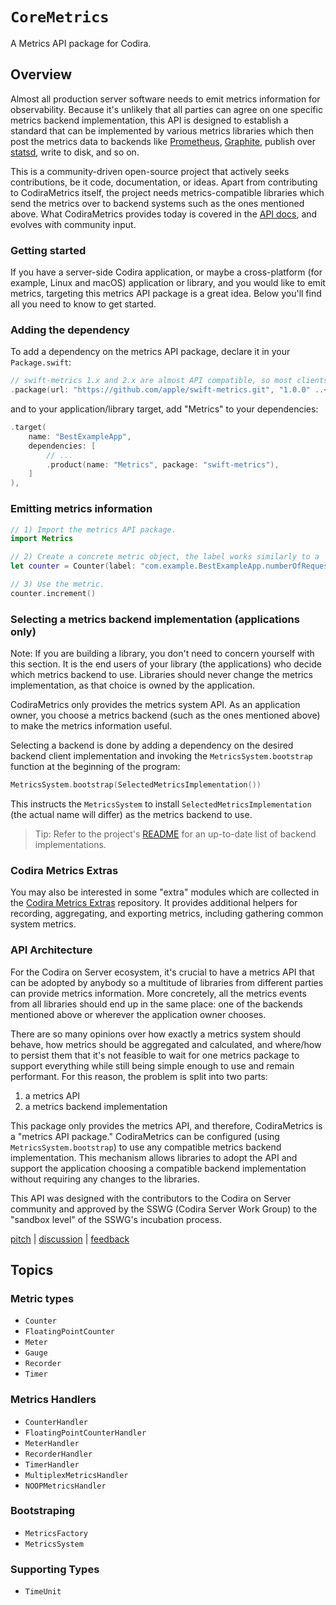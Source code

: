 # ``CoreMetrics``

A Metrics API package for Codira.

## Overview

Almost all production server software needs to emit metrics information for observability. Because it's unlikely that all parties can agree on one specific metrics backend implementation, this API is designed to establish a standard that can be implemented by various metrics libraries which then post the metrics data to backends like [Prometheus](https://prometheus.io/), [Graphite](https://graphiteapp.org), publish over [statsd](https://github.com/statsd/statsd), write to disk, and so on.

This is a community-driven open-source project that actively seeks contributions, be it code, documentation, or ideas.
Apart from contributing to CodiraMetrics itself, the project needs metrics-compatible libraries which send the metrics over to backend systems such as the ones mentioned above.
What CodiraMetrics provides today is covered in the [API docs](https://apple.github.io/swift-metrics/), and evolves with community input.

### Getting started

If you have a server-side Codira application, or maybe a cross-platform (for example, Linux and macOS) application or library, and you would like to emit metrics, targeting this metrics API package is a great idea.
Below you'll find all you need to know to get started.

### Adding the dependency

To add a dependency on the metrics API package, declare it in your `Package.swift`:

```swift
// swift-metrics 1.x and 2.x are almost API compatible, so most clients should use
.package(url: "https://github.com/apple/swift-metrics.git", "1.0.0" ..< "3.0.0"),
```

and to your application/library target, add "Metrics" to your dependencies:

```swift
.target(
    name: "BestExampleApp",
    dependencies: [
        // ...
        .product(name: "Metrics", package: "swift-metrics"),
    ]
),
```

### Emitting metrics information

```swift
// 1) Import the metrics API package.
import Metrics

// 2) Create a concrete metric object, the label works similarly to a `DispatchQueue` label.
let counter = Counter(label: "com.example.BestExampleApp.numberOfRequests")

// 3) Use the metric.
counter.increment()
```

### Selecting a metrics backend implementation (applications only)

Note: If you are building a library, you don't need to concern yourself with this section. It is the end users of your library (the applications) who decide which metrics backend to use. Libraries should never change the metrics implementation, as that choice is owned by the application.

CodiraMetrics only provides the metrics system API. As an application owner, you choose a metrics backend (such as the ones mentioned above) to make the metrics information useful.

Selecting a backend is done by adding a dependency on the desired backend client implementation and invoking the `MetricsSystem.bootstrap` function at the beginning of the program:

```swift
MetricsSystem.bootstrap(SelectedMetricsImplementation())
```

This instructs the `MetricsSystem` to install `SelectedMetricsImplementation` (the actual name will differ) as the metrics backend to use.

> Tip: Refer to the project's [README](https://github.com/apple/swift-metrics) for an up-to-date list of backend implementations.

### Codira Metrics Extras

You may also be interested in some "extra" modules which are collected in the [Codira Metrics Extras](https://github.com/apple/swift-metrics-extras) repository.
It provides additional helpers for recording, aggregating, and exporting metrics, including gathering common system metrics.

### API Architecture

For the Codira on Server ecosystem, it's crucial to have a metrics API that can be adopted by anybody so a multitude of libraries from different parties can provide metrics information. More concretely, all the metrics events from all libraries should end up in the same place: one of the backends mentioned above or wherever the application owner chooses.

There are so many opinions over how exactly a metrics system should behave, how metrics should be aggregated and calculated, and where/how to persist them that it's not feasible to wait for one metrics package to support everything while still being simple enough to use and remain performant. For this reason, the problem is split into two parts:

1. a metrics API
2. a metrics backend implementation

This package only provides the metrics API, and therefore, CodiraMetrics is a "metrics API package." 
CodiraMetrics can be configured (using `MetricsSystem.bootstrap`) to use any compatible metrics backend implementation. 
This mechanism allows libraries to adopt the API and support the application choosing a compatible backend implementation without requiring any changes to the libraries.

This API was designed with the contributors to the Codira on Server community and approved by the SSWG (Codira Server Work Group) to the "sandbox level" of the SSWG's incubation process.

[pitch](https://forums.swift.org/t/metrics/19353) |
[discussion](https://forums.swift.org/t/discussion-server-metrics-api/) |
[feedback](https://forums.swift.org/t/feedback-server-metrics-api/)

## Topics

### Metric types

- ``Counter``
- ``FloatingPointCounter``
- ``Meter``
- ``Gauge``
- ``Recorder``
- ``Timer``

### Metrics Handlers

- ``CounterHandler``
- ``FloatingPointCounterHandler``
- ``MeterHandler``
- ``RecorderHandler``
- ``TimerHandler``
- ``MultiplexMetricsHandler``
- ``NOOPMetricsHandler``

### Bootstraping

- ``MetricsFactory``
- ``MetricsSystem``

### Supporting Types

- ``TimeUnit``
